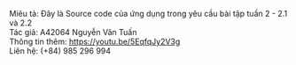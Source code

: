 Miêu tả: Đây là Source code của ứng dụng trong yêu cầu bài tập tuần 2 - 2.1 và 2.2  
Tác giả: A42064 Nguyễn Văn Tuấn  
Thông tin thêm: https://youtu.be/5EqfqJy2V3g  
Liên hệ: (+84) 985 296 994  
